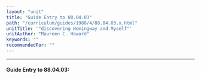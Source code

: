 ```yaml
---
layout: "unit"
title: "Guide Entry to 88.04.03"
path: "/curriculum/guides/1988/4/88.04.03.x.html"
unitTitle: '"discovering Hemingway and Myself"'
unitAuthor: "Maureen C. Howard"
keywords: ""
recommendedFor: ""
---
```

<body>
<hr/>
<h4>
Guide Entry to 88.04.03:
</h4>
</body>